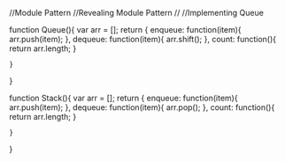 //Module Pattern
//Revealing Module Pattern
//
//Implementing Queue

function Queue(){
    var arr = [];
    return {
        enqueue: function(item){
            arr.push(item);
        },
        dequeue: function(item){
            arr.shift();
        },
        count: function(){
            return arr.length;
        }

    }
}

function Stack(){
    var arr = [];
    return {
        enqueue: function(item){
            arr.push(item);
        },
        dequeue: function(item){
            arr.pop();
        },
        count: function(){
            return arr.length;
        }

    }
}